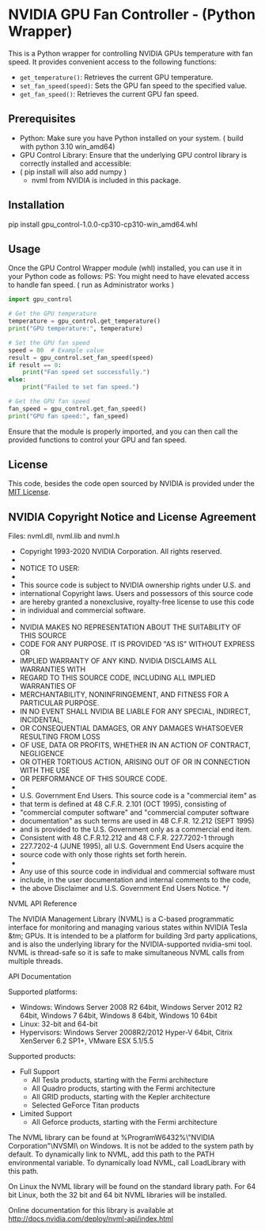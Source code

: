# NVIDIA GPU Fan Controller - (Python Wrapper)

This is a Python wrapper for controlling NVIDIA GPUs temperature with fan speed. It provides convenient access to the following functions:

- `get_temperature()`: Retrieves the current GPU temperature.
- `set_fan_speed(speed)`: Sets the GPU fan speed to the specified value.
- `get_fan_speed()`: Retrieves the current GPU fan speed.

## Prerequisites

- Python: Make sure you have Python installed on your system. ( build with python 3.10 win_amd64)
- GPU Control Library: Ensure that the underlying GPU control library is correctly installed and accessible: 
- ( pip install will also add numpy  )
    - nvml from NVIDIA is included in this package.


## Installation

pip install gpu_control-1.0.0-cp310-cp310-win_amd64.whl

## Usage


Once the GPU Control Wrapper module (whl) installed, you can use it in your Python code as follows:
PS: You might need to have elevated access to handle fan speed. ( run as Administrator works )

```python
import gpu_control

# Get the GPU temperature
temperature = gpu_control.get_temperature()
print("GPU temperature:", temperature)

# Set the GPU fan speed
speed = 80  # Example value
result = gpu_control.set_fan_speed(speed)
if result == 0:
    print("Fan speed set successfully.")
else:
    print("Failed to set fan speed.")

# Get the GPU fan speed
fan_speed = gpu_control.get_fan_speed()
print("GPU fan speed:", fan_speed)
```

Ensure that the module is properly imported, and you can then call the provided functions to control your GPU and fan speed.

## License

This code, besides the code open sourced by NVIDIA is provided under the [MIT License](https://opensource.org/licenses/MIT).


## NVIDIA Copyright Notice and License Agreement

Files: nvml.dll, nvml.lib and nvml.h


 * Copyright 1993-2020 NVIDIA Corporation.  All rights reserved.
 *
 * NOTICE TO USER:
 *
 * This source code is subject to NVIDIA ownership rights under U.S. and
 * international Copyright laws.  Users and possessors of this source code
 * are hereby granted a nonexclusive, royalty-free license to use this code
 * in individual and commercial software.
 *
 * NVIDIA MAKES NO REPRESENTATION ABOUT THE SUITABILITY OF THIS SOURCE
 * CODE FOR ANY PURPOSE.  IT IS PROVIDED "AS IS" WITHOUT EXPRESS OR
 * IMPLIED WARRANTY OF ANY KIND.  NVIDIA DISCLAIMS ALL WARRANTIES WITH
 * REGARD TO THIS SOURCE CODE, INCLUDING ALL IMPLIED WARRANTIES OF
 * MERCHANTABILITY, NONINFRINGEMENT, AND FITNESS FOR A PARTICULAR PURPOSE.
 * IN NO EVENT SHALL NVIDIA BE LIABLE FOR ANY SPECIAL, INDIRECT, INCIDENTAL,
 * OR CONSEQUENTIAL DAMAGES, OR ANY DAMAGES WHATSOEVER RESULTING FROM LOSS
 * OF USE, DATA OR PROFITS,  WHETHER IN AN ACTION OF CONTRACT, NEGLIGENCE
 * OR OTHER TORTIOUS ACTION,  ARISING OUT OF OR IN CONNECTION WITH THE USE
 * OR PERFORMANCE OF THIS SOURCE CODE.
 *
 * U.S. Government End Users.   This source code is a "commercial item" as
 * that term is defined at  48 C.F.R. 2.101 (OCT 1995), consisting  of
 * "commercial computer  software"  and "commercial computer software
 * documentation" as such terms are  used in 48 C.F.R. 12.212 (SEPT 1995)
 * and is provided to the U.S. Government only as a commercial end item.
 * Consistent with 48 C.F.R.12.212 and 48 C.F.R. 227.7202-1 through
 * 227.7202-4 (JUNE 1995), all U.S. Government End Users acquire the
 * source code with only those rights set forth herein.
 *
 * Any use of this source code in individual and commercial software must
 * include, in the user documentation and internal comments to the code,
 * the above Disclaimer and U.S. Government End Users Notice.
 */


NVML API Reference

The NVIDIA Management Library (NVML) is a C-based programmatic interface for monitoring and
managing various states within NVIDIA Tesla &tm; GPUs. It is intended to be a platform for building
3rd party applications, and is also the underlying library for the NVIDIA-supported nvidia-smi
tool. NVML is thread-safe so it is safe to make simultaneous NVML calls from multiple threads.

API Documentation

Supported platforms:
- Windows:     Windows Server 2008 R2 64bit, Windows Server 2012 R2 64bit, Windows 7 64bit, Windows 8 64bit, Windows 10 64bit
- Linux:       32-bit and 64-bit
- Hypervisors: Windows Server 2008R2/2012 Hyper-V 64bit, Citrix XenServer 6.2 SP1+, VMware ESX 5.1/5.5

Supported products:
- Full Support
    - All Tesla products, starting with the Fermi architecture
    - All Quadro products, starting with the Fermi architecture
    - All GRID products, starting with the Kepler architecture
    - Selected GeForce Titan products
- Limited Support
    - All Geforce products, starting with the Fermi architecture

The NVML library can be found at \%ProgramW6432\%\\"NVIDIA Corporation"\\NVSMI\\ on Windows. It is
not be added to the system path by default. To dynamically link to NVML, add this path to the PATH
environmental variable. To dynamically load NVML, call LoadLibrary with this path.

On Linux the NVML library will be found on the standard library path. For 64 bit Linux, both the 32 bit
and 64 bit NVML libraries will be installed.

Online documentation for this library is available at http://docs.nvidia.com/deploy/nvml-api/index.html

